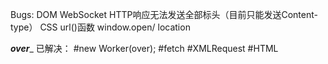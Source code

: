 Bugs:
DOM
WebSocket
HTTP响应无法发送全部标头（目前只能发送Content-type）
CSS url()函数
window.open/ location




_______________________over________________________
已解决：
#new Worker(over);
#fetch
#XMLRequest
#HTML